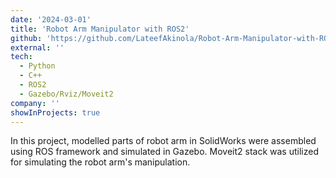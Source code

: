 ```yaml
---
date: '2024-03-01'
title: 'Robot Arm Manipulator with ROS2'
github: 'https://github.com/LateefAkinola/Robot-Arm-Manipulator-with-ROS-2'
external: ''
tech:
  - Python
  - C++
  - ROS2
  - Gazebo/Rviz/Moveit2
company: ''
showInProjects: true
---
```


In this project, modelled parts of robot arm in SolidWorks were assembled using ROS framework and simulated in Gazebo. Moveit2 stack was utilized for simulating the robot arm's manipulation.
